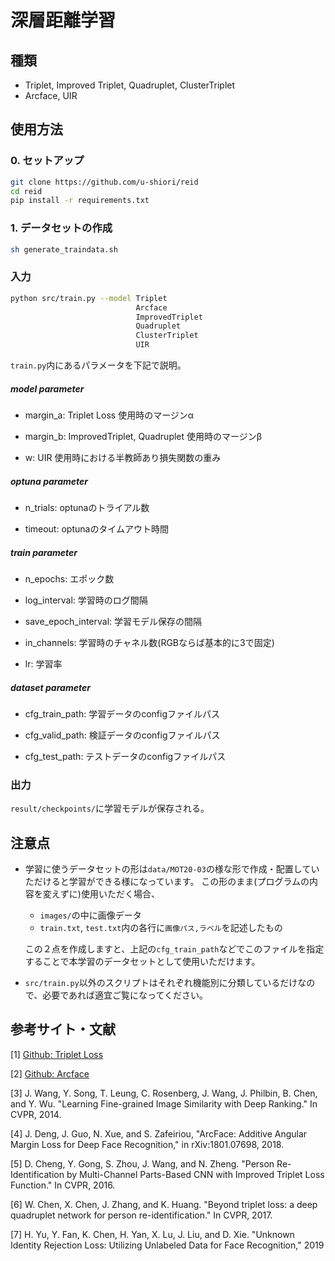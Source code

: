 # 深層距離学習
## 種類
- Triplet, Improved Triplet, Quadruplet, ClusterTriplet
- Arcface, UIR



## 使用方法

### 0. セットアップ
```sh
git clone https://github.com/u-shiori/reid
cd reid
pip install -r requirements.txt
```

### 1. データセットの作成
```sh
sh generate_traindata.sh
```
### 入力

```sh
python src/train.py --model Triplet
                            Arcface
                            ImprovedTriplet
                            Quadruplet
                            ClusterTriplet
                            UIR
```



`train.py`内にあるパラメータを下記で説明。

##### model parameter

* margin_a: Triplet Loss 使用時のマージンα
* margin_b: ImprovedTriplet, Quadruplet 使用時のマージンβ

* w: UIR 使用時における半教師あり損失関数の重み




##### optuna parameter

* n_trials: optunaのトライアル数

* timeout: optunaのタイムアウト時間



##### train parameter

* n_epochs: エポック数

* log_interval: 学習時のログ間隔

* save_epoch_interval: 学習モデル保存の間隔

* in_channels: 学習時のチャネル数(RGBならば基本的に3で固定)

* lr: 学習率



##### dataset parameter

* cfg_train_path: 学習データのconfigファイルパス

* cfg_valid_path: 検証データのconfigファイルパス

* cfg_test_path: テストデータのconfigファイルパス



### 出力

```result/checkpoints/```に学習モデルが保存される。



## 注意点

* 学習に使うデータセットの形は`data/MOT20-03`の様な形で作成・配置していただけると学習ができる様になっています。
  この形のまま(プログラムの内容を変えずに)使用いただく場合、

  * `images/`の中に画像データ
  * `train.txt`, `test.txt`内の各行に`画像パス,ラベル`を記述したもの

  この２点を作成しますと、上記の`cfg_train_path`などでこのファイルを指定することで本学習のデータセットとして使用いただけます。


* `src/train.py`以外のスクリプトはそれぞれ機能別に分類しているだけなので、必要であれば適宜ご覧になってください。



## 参考サイト・文献

[1] [Github: Triplet Loss](https://github.com/adambielski/siamese-triplet)

[2] [Github: Arcface](https://github.com/ronghuaiyang/arcface-pytorch)

[3] J. Wang, Y. Song, T. Leung, C. Rosenberg, J. Wang, J. Philbin, B. Chen, and Y. Wu. "Learning Fine-grained Image Similarity with Deep Ranking." In CVPR, 2014.

[4] J. Deng, J. Guo, N. Xue, and S. Zafeiriou, "ArcFace: Additive Angular Margin Loss for Deep Face Recognition," in rXiv:1801.07698, 2018.

[5] D. Cheng, Y. Gong, S. Zhou, J. Wang, and N. Zheng. "Person Re-Identification by Multi-Channel Parts-Based CNN with Improved Triplet Loss Function." In CVPR, 2016.

[6] W. Chen, X. Chen, J. Zhang, and K. Huang. "Beyond triplet loss: a deep quadruplet network for person re-identification." In CVPR, 2017.

[7] H. Yu, Y. Fan, K. Chen, H. Yan, X. Lu, J. Liu, and D. Xie. "Unknown Identity Rejection Loss: Utilizing Unlabeled Data for Face Recognition," 2019


